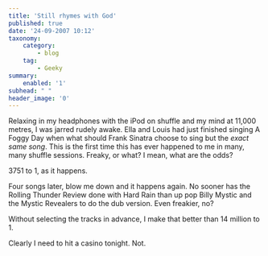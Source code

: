 ```yaml
---
title: 'Still rhymes with God'
published: true
date: '24-09-2007 10:12'
taxonomy:
    category:
        - blog
    tag:
        - Geeky
summary:
    enabled: '1'
subhead: " "
header_image: '0'
---
```


Relaxing in my headphones with the iPod on shuffle and my mind at 11,000 metres, I was jarred rudely awake. Ella and Louis had just finished singing A Foggy Day when what should Frank Sinatra choose to sing but the _exact same song_. This is the first time this has ever happened to me in many, many shuffle sessions. Freaky, or what? I mean, what are the odds?

3751 to 1, as it happens.

Four songs later, blow me down and it happens again. No sooner has the Rolling Thunder Review done with Hard Rain than up pop Billy Mystic and the Mystic Revealers to do the dub version. Even freakier, no?

Without selecting the tracks in advance, I make that better than 14 million to 1.

Clearly I need to hit a casino tonight. Not.

